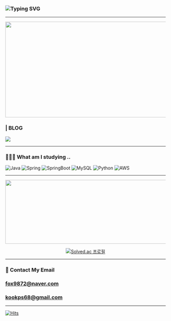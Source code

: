 ### <img src="https://readme-typing-svg.demolab.com/?lines=Welcome+to+my+GitHub!;My+name+is+Kyungmin!;I+am+a+backend+developer!&font=Fira%20Code&center=true&width=380&height=50&duration=4000&pause=1000&color=%23800080" alt="Typing SVG">


--- 
<a href="https://github.com/devxb/gitanimals">
<img
  src="https://render.gitanimals.org/farms/kyungmin1221"
  width="600"
  height="300"
/>
</a>


### | BLOG 
<a href="https://velog.io/@kyungmin" target="_blank"><img src="https://img.shields.io/badge/Velog-20C997?style=flat&logo=Velog&logoColor=white"/></a>

---

### 🧑🏻‍💻 What am I studying ..

![Java](https://img.shields.io/badge/java-%23ED8B00.svg?style=for-the-badge&logo=openjdk&logoColor=white)
![Spring](https://img.shields.io/badge/Spring-6DB33F.svg?&style=for-the-badge&logo=Spring&logoColor=white)
![SpringBoot](https://img.shields.io/badge/springboot-6DB33F?style=for-the-badge&logo=springboot&logoColor=white)
![MySQL](https://img.shields.io/badge/MySQL-4479A1.svg?&style=for-the-badge&logo=MySQL&logoColor=white)
![Python](https://img.shields.io/badge/python-3670A0?style=for-the-badge&logo=python&logoColor=ffdd54)
![AWS](https://img.shields.io/badge/AWS-%23FF9900.svg?style=for-the-badge&logo=amazon-aws&logoColor=white)




---

<p align="center">
  <img width="600" height="200" src="https://github-readme-stats.vercel.app/api?username=kyungmin1221&show_icons=true&theme=vision-friendly-dark">
</p>

<p align="center">
  <a href="https://solved.ac/kyungmin1221">
    <img src="http://mazassumnida.wtf/api/v2/generate_badge?boj=kyungmin1221" alt="Solved.ac 프로필">
  </a>
</p>


---

### 📩 Contact My Email
###  fox9872@naver.com
###  kookps68@gmail.com

---

[![Hits](https://hits.seeyoufarm.com/api/count/incr/badge.svg?url=https%3A%2F%2Fgithub.com%2Fkyungmin1221&count_bg=%2379C83D&title_bg=%23555555&icon=&icon_color=%23E7E7E7&title=hits&edge_flat=false)](https://hits.seeyoufarm.com)


